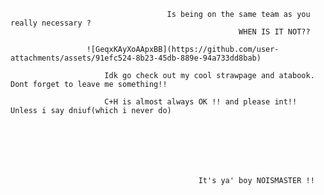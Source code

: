                                        Is being on the same team as you really necessary ?
                                                       WHEN IS IT NOT??

                     ![GeqxKAyXoAApxBB](https://github.com/user-attachments/assets/91efc524-8b23-45db-889e-94a733dd8bab)

                         Idk go check out my cool strawpage and atabook. Dont forget to leave me something!!

                         C+H is almost always OK !! and please int!! Unless i say dniuf(which i never do)



                      



                                              It's ya' boy NOISMASTER !!

